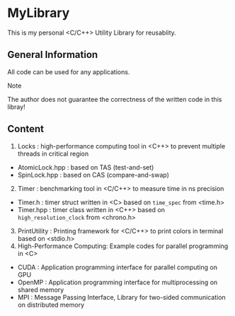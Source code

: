 # MyLibrary
This is my personal <C/C++> Utility Library for reusablity.

## General Information
All code can be used for any applications. 

> [!NOTE]
> The author does not guarantee the correctness of the written code in this libray!

## Content
1) Locks : high-performance computing tool in <C++> to prevent multiple threads in critical region
- AtomicLock.hpp : based on TAS (test-and-set)
- SpinLock.hpp : based on CAS (compare-and-swap)
2) Timer : benchmarking tool in <C/C++> to measure time in ns precision
 - Timer.h : timer struct written in \<C\> based on ```time_spec``` from <time.h>
 - Timer.hpp : timer class written in <C++> based on ```high_resolution_clock``` from <chrono.h>
3) PrintUtility : Printing framework for <C/C++> to print colors in terminal based on <stdio.h>
4) High-Performance Computing: Example codes for parallel programming in \<C\> 
- CUDA : Application programming interface for parallel computing on GPU
- OpenMP : Application programming interface for multiprocessing on shared memory
- MPI : Message Passing Interface, Library for two-sided communication on distributed memory
